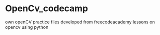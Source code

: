 # OpenCv_codecamp

own openCV practice files developed from freecodeacademy lessons on opencv using python
